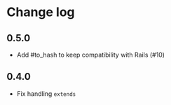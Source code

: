 # Change log

## 0.5.0

- Add #to_hash to keep compatibility with Rails (#10)

## 0.4.0

- Fix handling `extends`

